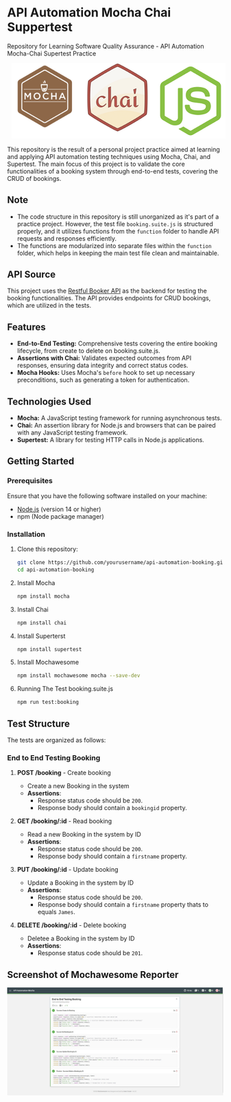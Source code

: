# API Automation Mocha Chai Suppertest

Repository for Learning Software Quality Assurance - API Automation Mocha-Chai Supertest Practice

<p align="center">
    <img src="mochawesome-report/mocha-chai.png" alt="Mocha-chai" width="500" style="margin-left: 10px;" >
</p>

This repository is the result of a personal project practice aimed at learning and applying API automation testing techniques using Mocha, Chai, and Supertest. The main focus of this project is to validate the core functionalities of a booking system through end-to-end tests, covering the CRUD of bookings.

## Note

- The code structure in this repository is still unorganized as it's part of a practice project. However, the test file `booking.suite.js` is structured properly, and it utilizes functions from the `function` folder to handle API requests and responses efficiently.
- The functions are modularized into separate files within the `function` folder, which helps in keeping the main test file clean and maintainable.

## API Source

This project uses the [Restful Booker API](https://restful-booker.herokuapp.com/apidoc/index.html) as the backend for testing the booking functionalities. The API provides endpoints for CRUD bookings, which are utilized in the tests.

## Features

- **End-to-End Testing:** Comprehensive tests covering the entire booking lifecycle, from create to delete on booking.suite.js.
- **Assertions with Chai:** Validates expected outcomes from API responses, ensuring data integrity and correct status codes.
- **Mocha Hooks:** Uses Mocha's `before` hook to set up necessary preconditions, such as generating a token for authentication.

## Technologies Used

- **Mocha:** A JavaScript testing framework for running asynchronous tests.
- **Chai:** An assertion library for Node.js and browsers that can be paired with any JavaScript testing framework.
- **Supertest:** A library for testing HTTP calls in Node.js applications.

## Getting Started

### Prerequisites

Ensure that you have the following software installed on your machine:

- [Node.js](https://nodejs.org/) (version 14 or higher)
- npm (Node package manager)

### Installation

1. Clone this repository:

   ```bash
   git clone https://github.com/yourusername/api-automation-booking.git
   cd api-automation-booking
   ```
2. Install Mocha
    ```bash
    npm install mocha
    ```
3. Install Chai
    ```bash
    npm install chai
    ```
4. Install Superterst
    ```bash
    npm install supertest
    ```
5. Install Mochawesome
    ```bash
    npm install mochawesome mocha --save-dev
    ```
6. Running The Test booking.suite.js
    ```bash
    npm run test:booking
    ```

## Test Structure

The tests are organized as follows:

### End to End Testing Booking
1. **POST /booking** - Create booking
    - Create a new Booking in the system
    - **Assertions**:
        - Response status code should be `200`.
        - Response body should contain a `bookingid` property.

2. **GET /booking/:id** - Read booking
    - Read a new Booking in the system by ID
    - **Assertions**:
        - Response status code should be `200`.
        - Response body should contain a `firstname` property.

3. **PUT /booking/:id** - Update booking
    - Update a Booking in the system by ID
    - **Assertions**:
        - Response status code should be `200`.
        - Response body should contain a `firstname` property thats to equals `James`.

4. **DELETE /booking/:id** - Delete booking
    - Deletee a Booking in the system by ID
    - **Assertions**:
        - Response status code should be `201`.

## Screenshot of Mochawesome Reporter

![Mochawesome Report](mochawesome-report/reporter-mochawesome.jpg)